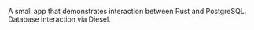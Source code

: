 A small app that demonstrates interaction between Rust and PostgreSQL. Database interaction via Diesel.
